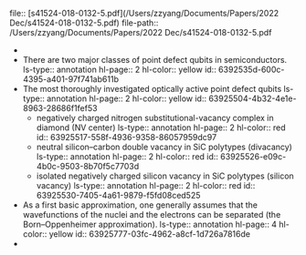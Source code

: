 file:: [s41524-018-0132-5.pdf](/Users/zzyang/Documents/Papers/2022 Dec/s41524-018-0132-5.pdf)
file-path:: /Users/zzyang/Documents/Papers/2022 Dec/s41524-018-0132-5.pdf

-
- There are two major classes of point defect qubits in semiconductors.
  ls-type:: annotation
  hl-page:: 2
  hl-color:: yellow
  id:: 6392535d-600c-4395-a401-97f741ab611b
- The most thoroughly investigated optically active point defect qubits
  ls-type:: annotation
  hl-page:: 2
  hl-color:: yellow
  id:: 63925504-4b32-4e1e-8963-28686f1fef53
	- negatively charged nitrogen substitutional-vacancy complex in diamond (NV center)
	  ls-type:: annotation
	  hl-page:: 2
	  hl-color:: red
	  id:: 63925517-558f-4936-9358-86057959dc97
	- neutral silicon–carbon double vacancy in SiC polytypes (divacancy)
	  ls-type:: annotation
	  hl-page:: 2
	  hl-color:: red
	  id:: 63925526-e09c-4b0c-9503-8b70f5c7703d
	- isolated negatively charged silicon vacancy in SiC polytypes (silicon vacancy)
	  ls-type:: annotation
	  hl-page:: 2
	  hl-color:: red
	  id:: 63925530-7405-4a61-9879-f5fd08ced525
- As a first basic approximation, one generally assumes that the wavefunctions of the nuclei and the electrons can be separated (the Born–Oppenheimer approximation).
  ls-type:: annotation
  hl-page:: 4
  hl-color:: yellow
  id:: 63925777-03fc-4962-a8cf-1d726a7816de
-
